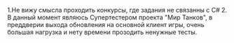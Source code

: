 1.Не вижу смысла проходить конкурсы, где задания не связанны с C#
2. В данный момент являюсь Супертестером проекта "Мир Танков", в преддверии выхода обновления на основной клиент игры, очень большая нагрузка и нету времени прозодить ненужные тесты.
